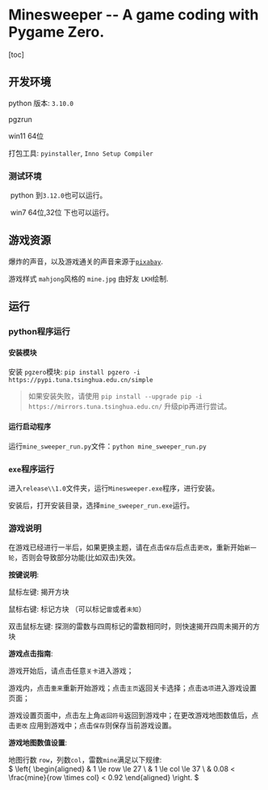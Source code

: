 # Minesweeper -- A game coding with Pygame Zero.

[toc]

## 开发环境

python 版本: `3.10.0`

pgzrun

win11 64位



打包工具: `pyinstaller`, `Inno Setup Compiler`



### 测试环境

​	python 到`3.12.0`也可以运行。

​	win7 64位,32位 下也可以运行。


## 游戏资源

爆炸的声音，以及游戏通关的声音来源于[`pixabay`](https://pixabay.com/).  

游戏样式 `mahjong`风格的 `mine.jpg` 由好友 `LKH`绘制.



## 运行

### python程序运行

#### 安装模块

安装 `pgzero`模块: `pip install pgzero -i https://pypi.tuna.tsinghua.edu.cn/simple`

> 如果安装失败，请使用 `pip install --upgrade pip -i https://mirrors.tuna.tsinghua.edu.cn/` 升级pip再进行尝试。

#### 运行启动程序

运行`mine_sweeper_run.py`文件：`python mine_sweeper_run.py`



### `exe`程序运行

进入`release\\1.0`文件夹，运行`Minesweeper.exe`程序，进行安装。

安装后，打开安装目录，选择`mine_sweeper_run.exe`运行。



### 游戏说明

在游戏已经进行一半后，如果更换主题，请在点击`保存`后点击`更改`，重新开始`新一轮`，否则会导致部分功能(比如双击)失效。



**按键说明**:

鼠标左键: 揭开方块

鼠标右键: 标记方块 （可以标记`雷`或者`未知`）

双击鼠标左键: 探测的雷数与四周标记的雷数相同时，则快速揭开四周未揭开的方块



**游戏点击指南**:

游戏开始后，请点击任意`关卡`进入游戏；

游戏内，点击`重来`重新开始游戏；点击`主页`返回关卡选择；点击`选项`进入游戏设置页面；

游戏设置页面中，点击左上角`返回符号`返回到游戏中；在更改游戏地图数值后，点击`更改` 应用到游戏中；点击`保存`则保存当前游戏设置。



**游戏地图数值设置**:

地图行数 `row`，列数`col`，雷数`mine`满足以下规律:  
$
\left\{
\begin{aligned}
& 1 \le row \le 27 \\
& 1 \le col \le 37 \\
& 0.08 < \frac{mine}{row  \times col} < 0.92
\end{aligned}
\right.
$
